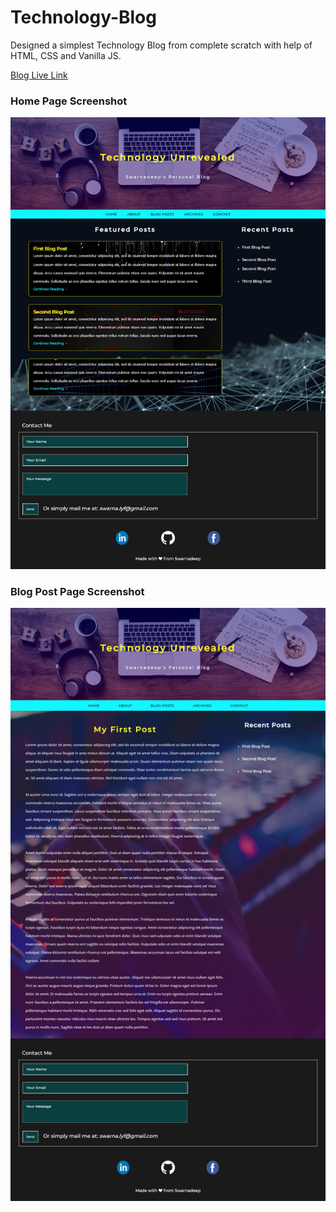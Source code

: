 # Technology-Blog
Designed a simplest Technology Blog from complete scratch with help of HTML, CSS and Vanilla JS.

[Blog Live Link](https://swarnadeepghosh.github.io/Technology-Blog/) 

### Home Page Screenshot
![Home Page](Screenshots/home.png)

### Blog Post Page Screenshot
![Blog Post](Screenshots/blogpost.png)
